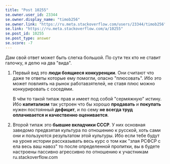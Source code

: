 ```yaml
---
title: "Post 10255"
se.owner.user_id: 23344
se.owner.display_name: "timob256"
se.owner.link: "https://ru.meta.stackoverflow.com/users/23344/timob256"
se.link: "https://ru.meta.stackoverflow.com/a/10255"
se.post_id: 10255
se.post_type: answer
se.score: -7
---
```

<p>Дам свой ответ может быть слегка большой.
По сути тех кто не ставит галочку, я делю на два "вида".</p>

<ol>
<li><p>Первый вид это <strong>люди боящиеся конкуренции</strong>. Они считают что даже те ответы которые ему помогли, опасно "плюсовать". Ибо это может повлиять на рынок  работавзятелей, не ставя плюс можно конкурировать с соседями. </p>

<p>В чём то такой типаж прав и имеет под собой "сермяжную" истину. Ибо <strong>капитализм</strong>  так устроен что бы хорошо <strong>продавать</strong> и <strong>покупать</strong> нужен постоянный <strong>дефицит</strong>, и по сему <strong>не всегда труд оплачивается и качественно оценивается</strong>. </p></li>
<li><p>Второй  типаж это <strong>бывшие вкладчики CCCР</strong>. У них основная заведомо предвзятая культура по отношению к русской, хоть сами они и пользуются результатом этой культуры. Ибо если тебе будут на уроке истории рассказывать весь курс о том как "злая РСФСР с ела весь ваш навоз" то после определенной пропитки, вы в будете настроены пассивно агрессивно по отношению к участникам ru.stackoverflow.com</p></li>
</ol>
